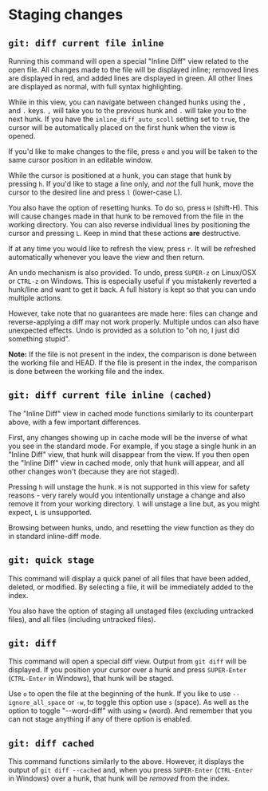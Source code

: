 # Staging changes

## `git: diff current file inline`

Running this command will open a special "Inline Diff" view related to the open file.  All changes made to the file will be displayed inline; removed lines are displayed in red, and added lines are displayed in green.  All other lines are displayed as normal, with full syntax highlighting.

While in this view, you can navigate between changed hunks using the `,` and `.` keys.  `,` will take you to the previous hunk and `.` will take you to the next hunk. If you have the `inline_diff_auto_scoll` setting set to `true`, the cursor will be automatically placed on the first hunk when the view is opened.

If you'd like to make changes to the file, press `o` and you will be taken to the same cursor position in an editable window.

While the cursor is positioned at a hunk, you can stage that hunk by pressing `h`.  If you'd like to stage a line only, and _not_ the full hunk, move the cursor to the desired line and press `l` (lower-case L).

You also have the option of resetting hunks.  To do so, press `H` (shift-H).  This will cause changes made in that hunk to be removed from the file in the working directory.  You can also reverse individual lines by positioning the cursor and pressing `L`.  Keep in mind that these actions **are** destructive.

If at any time you would like to refresh the view, press `r`.  It will be refreshed automatically whenever you leave the view and then return.

An undo mechanism is also provided.  To undo, press `SUPER-z` on Linux/OSX or `CTRL-z` on Windows.  This is especially useful if you mistakenly reverted a hunk/line and want to get it back.  A full history is kept so that you can undo multiple actions.

However, take note that no guarantees are made here: files can change and reverse-applying a diff may not work properly.  Multiple undos can also have unexpected effects.  Undo is provided as a solution to "oh no, I just did something stupid".

**Note:**  If the file is not present in the index, the comparison is done between the working file and HEAD.  If the file is present in the index, the comparison is done between the working file and the index.


## `git: diff current file inline (cached)`

The "Inline Diff" view in cached mode functions similarly to its counterpart above, with a few important differences.

First, any changes showing up in cache mode will be the inverse of what you see in the standard mode.  For example, if you stage a single hunk in an "Inline Diff" view, that hunk will disappear from the view.  If you then open the "Inline Diff" view in cached mode, only that hunk will appear, and all other changes won't (because they are not staged).

Pressing `h` will unstage the hunk.  `H` is not supported in this view for safety reasons - very rarely would you intentionally unstage a change and also remove it from your working directory.  `l` will unstage a line but, as you might expect, `L` is unsupported.

Browsing between hunks, undo, and resetting the view function as they do in standard inline-diff mode.


## `git: quick stage`

This command will display a quick panel of all files that have been added, deleted, or modified.  By selecting a file, it will be immediately added to the index.

You also have the option of staging all unstaged files (excluding untracked files), and all files (including untracked files).


## `git: diff`

This command will open a special diff view.  Output from `git diff` will be displayed.  If you position your cursor over a hunk and press `SUPER-Enter` (`CTRL-Enter` in Windows), that hunk will be staged.

Use `o` to open the file at the beginning of the hunk. If you like to use 
`--ignore_all_space` or `-w`, to toggle this option use `s` (space). As well as the 
option to toggle "--word-diff" with using `w` (word). And remember that you can not
stage anything if any of there option is enabled.

## `git: diff cached`

This command functions similarly to the above.  However, it displays the output of `git diff --cached` and, when you press `SUPER-Enter` (`CTRL-Enter` in Windows) over a hunk, that hunk will be _removed_ from the index.
